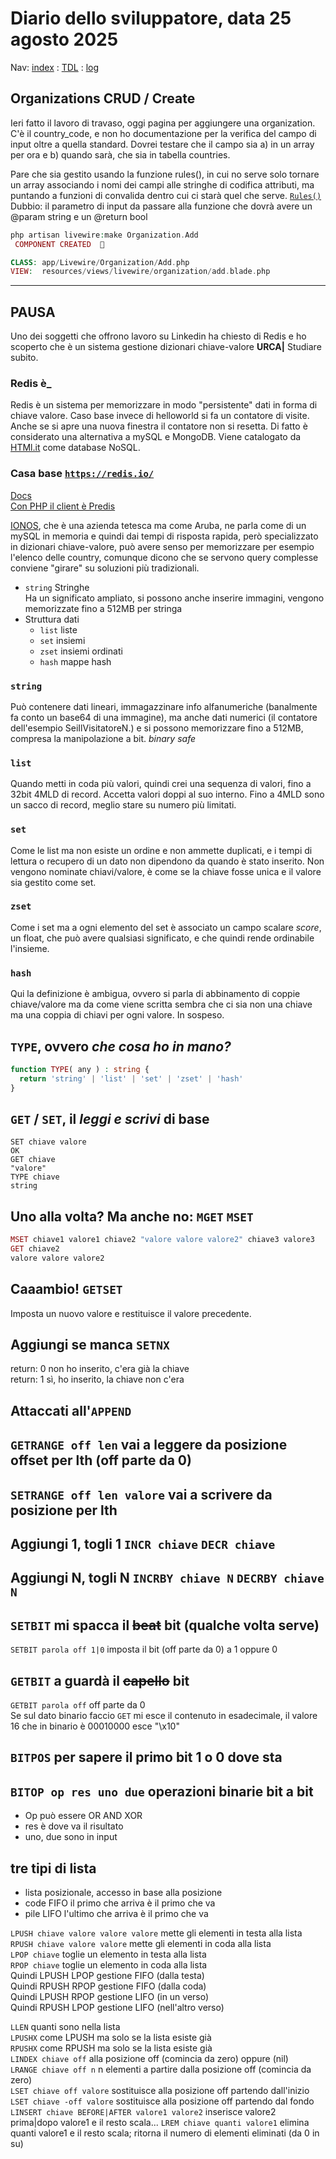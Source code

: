 # Diario dello sviluppatore, data 25 agosto 2025

Nav: [index](../index.md) : [TDL](../TDL.md) : [log](../../storage/logs/laravel.log)

## Organizations CRUD / Create

Ieri fatto il lavoro di travaso, oggi pagina per aggiungere
una organization. C'è il country_code, e non ho documentazione per la verifica
del campo di input oltre a quella standard. Dovrei testare che
il campo sia a) in un array per ora e b) quando sarà,
che sia in tabella countries.

Pare che sia gestito usando la funzione rules(), in cui no serve solo
tornare un array associando i nomi dei campi alle stringhe di codifica attributi,
ma puntando a funzioni di convalida dentro cui ci starà
quel che serve. [`Rules()`](https://livewire.laravel.com/docs/validation#defining-a-rules-method)  
Dubbio: il parametro di input da passare alla funzione che dovrà avere un
\@param string e un \@return bool

```php
php artisan livewire:make Organization.Add
 COMPONENT CREATED  🤙

CLASS: app/Livewire/Organization/Add.php
VIEW:  resources/views/livewire/organization/add.blade.php
```

----

## **PAUSA**

Uno dei soggetti che offrono lavoro su Linkedin ha chiesto di Redis e ho scoperto che è un sistema gestione dizionari chiave-valore **URCA|** Studiare subito.

### Redis è_

Redis è un sistema per memorizzare in modo "persistente" dati in forma di chiave valore. Caso base invece di helloworld si fa un contatore di visite. Anche se si apre una nuova finestra il contatore non si resetta. Di fatto è considerato una alternativa a mySQL e MongoDB. Viene catalogato da [HTMl.it](https://html.it) come database NoSQL.

### Casa base [`https://redis.io/`](https://redis.io/)

[Docs](https://redis.io/docs/latest/)  
[Con PHP il client è Predis](https://redis.io/docs/latest/develop/clients/php/)

[IONOS](https://www.ionos.it/digitalguide/hosting/tecniche-hosting/tutorial-su-redis/), che è una azienda tetesca ma come Aruba, ne parla come di un mySQL in memoria e quindi dai tempi di risposta rapida, però specializzato in dizionari chiave-valore, può avere senso per memorizzare per esempio l'elenco delle country, comunque dicono che se servono query complesse conviene "girare" su soluzioni più tradizionali.

* `string` Stringhe  
Ha un significato ampliato, si possono anche inserire immagini, vengono memorizzate fino a 512MB per stringa
* Struttura dati
  * `list` liste
  * `set`  insiemi
  * `zset` insiemi ordinati
  * `hash` mappe hash

### `string`

Può contenere dati lineari, immagazzinare info alfanumeriche (banalmente fa conto un base64 di una immagine), ma anche dati numerici (il contatore dell'esempio SeiIlVisitatoreN.) e si possono memorizzare fino a 512MB, compresa la manipolazione a bit. *binary safe*

### `list`

Quando metti in coda più valori, quindi crei una sequenza di valori, fino a 32bit 4MLD di record. Accetta valori doppi al suo interno. Fino a 4MLD sono un sacco di record, meglio stare su numero più limitati.

### `set`

Come le list ma non esiste un ordine e non ammette duplicati, e i tempi di
lettura o recupero di un dato non dipendono da quando è stato inserito. Non vengono nominate chiavi/valore, è come se la chiave fosse unica e il valore sia gestito come set.

### `zset`

Come i set ma a ogni elemento del set è associato un campo scalare *score*, un float, che può avere qualsiasi significato, e che quindi rende ordinabile l'insieme.

### `hash`

Qui la definizione è ambigua, ovvero si parla di abbinamento di coppie chiave/valore ma da come viene scritta sembra che ci sia non una chiave ma una coppia di chiavi per ogni valore. In sospeso.

## `TYPE`, ovvero *che cosa ho in mano?*

```php
function TYPE( any ) : string {
  return 'string' | 'list' | 'set' | 'zset' | 'hash'
}
```

## `GET` / `SET`, il *leggi e scrivi* di base

`SET chiave valore`  
`OK`  
`GET chiave`  
`"valore"`  
`TYPE chiave`  
`string`

## Uno alla volta? Ma anche no: `MGET` `MSET`

```php
MSET chiave1 valore1 chiave2 "valore valore valore2" chiave3 valore3
GET chiave2
valore valore valore2
```

## Caaambio! `GETSET`

Imposta un nuovo valore e restituisce il valore precedente.

## Aggiungi se manca `SETNX`

return: 0 non ho inserito, c'era già la chiave  
return: 1 sì, ho inserito, la chiave non c'era

## Attaccati all'`APPEND`

## `GETRANGE off len` vai a leggere da posizione offset per lth (off parte da 0)

## `SETRANGE off len valore` vai a scrivere da posizione per lth

## Aggiungi 1, togli 1 `INCR chiave` `DECR chiave`

## Aggiungi N, togli N `INCRBY chiave N` `DECRBY chiave N`

## `SETBIT` mi spacca il ~~beat~~ bit (qualche volta serve)

`SETBIT parola off 1|0` imposta il bit (off parte da 0) a 1 oppure 0

## `GETBIT` a guardà il ~~capello~~ bit 

`GETBIT parola off` off parte da 0  
Se sul dato binario faccio `GET` mi esce il contenuto in esadecimale,
il valore 16 che in binario è 00010000 esce "\x10"

## `BITPOS` per sapere il primo bit 1 o 0 dove sta

## `BITOP op res uno due` operazioni binarie bit a bit

* Op può essere OR AND XOR
* res è dove va il risultato
* uno, due sono in input

## tre tipi di lista

* lista posizionale, accesso in base alla posizione
* code FIFO il primo che arriva è il primo che va
* pile LIFO l'ultimo che arriva è il primo che va

`LPUSH chiave valore valore valore` mette gli elementi in testa alla lista  
`RPUSH chiave valore valore` mette gli elementi in coda alla lista  
`LPOP chiave` toglie un elemento in testa alla lista  
`RPOP chiave` toglie un elemento in coda alla lista  
Quindi LPUSH LPOP gestione FIFO (dalla testa)  
Quindi RPUSH RPOP gestione FIFO (dalla coda)  
Quindi LPUSH RPOP gestione LIFO (in un verso)  
Quindi RPUSH LPOP gestione LIFO (nell'altro verso)  

`LLEN` quanti sono nella lista  
`LPUSHX` come LPUSH ma solo se la lista esiste già  
`RPUSHX` come RPUSH ma solo se la lista esiste già  
`LINDEX chiave off` alla posizione off (comincia da zero) oppure (nil)  
`LRANGE chiave off n` n elementi a partire dalla posizione off (comincia da zero)  
`LSET chiave off valore`  sostituisce alla posizione off partendo dall'inizio  
`LSET chiave -off valore`  sostituisce alla posizione off partendo dal fondo  
`LINSERT chiave BEFORE|AFTER valore1 valore2` inserisce valore2 prima|dopo valore1 e il resto scala...
`LREM chiave quanti valore1` elimina quanti valore1 e il resto scala; ritorna il numero di elementi eliminati (da 0 in su)
